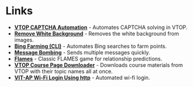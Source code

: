 # Links

- [**VTOP CAPTCHA Automation**](https://github.com/tarun-ainampudi/Python/tree/main/auto-js/WebAutomation) - Automates CAPTCHA solving in VTOP.  
- [**Remove White Background**](https://github.com/tarun-ainampudi/Python/tree/main/ImageProcessing) - Removes the white background from images.  
- [**Bing Farming (CLI)**](https://github.com/tarun-ainampudi/Python/blob/main/bing-points/bpc.py) - Automates Bing searches to farm points.  
- [**Message Bombing**](https://github.com/tarun-ainampudi/Python/blob/main/Prep/MB.py) - Sends multiple messages quickly.  
- [**Flames**](https://github.com/tarun-ainampudi/Python/blob/main/Prep/Flames.py) - Classic FLAMES game for relationship predictions.  
- [**VTOP Course Page Downloader**](https://github.com/tarun-ainampudi/Python/blob/main/auto-js/WebAutomation/coursepage_download_v2.js) - Downloads course materials from VTOP with their topic names all at once.  
- [**VIT-AP Wi-Fi Login Using http**](https://github.com/tarun-ainampudi/Python/blob/main/Wi-Fi/t1.py) - Automated wi-fi login.